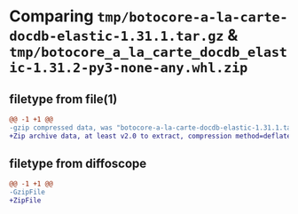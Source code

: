 # Comparing `tmp/botocore-a-la-carte-docdb-elastic-1.31.1.tar.gz` & `tmp/botocore_a_la_carte_docdb_elastic-1.31.2-py3-none-any.whl.zip`

## filetype from file(1)

```diff
@@ -1 +1 @@
-gzip compressed data, was "botocore-a-la-carte-docdb-elastic-1.31.1.tar", last modified: Sat Jul  8 01:42:17 2023, max compression
+Zip archive data, at least v2.0 to extract, compression method=deflate
```

## filetype from diffoscope

```diff
@@ -1 +1 @@
-GzipFile
+ZipFile
```

